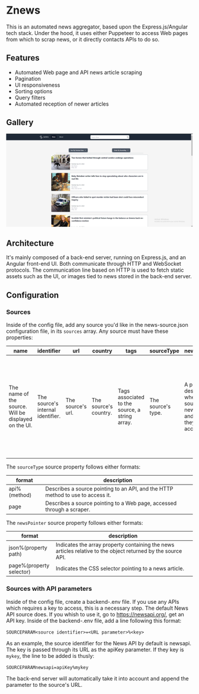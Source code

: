 # Znews

This is an automated news aggregator, based upon the Express.js/Angular tech stack. Under the hood, it uses either Puppeteer to access Web pages from which to scrap news, or it directly contacts APIs to do so.

## Features

- Automated Web page and API news article scraping
- Pagination
- UI responsiveness
- Sorting options
- Query filters
- Automated reception of newer articles

## Gallery

![Znews screenshot 1](docs/Znews1.png)

## Architecture

It's mainly composed of a back-end server, running on Express.js, and an Angular front-end UI.
Both communicate through HTTP and WebSocket protocols.
The communication line based on HTTP is used to fetch static assets such as the UI, or images tied to news stored in the back-end server.

## Configuration

### Sources

Inside of the config file, add any source you'd like in the news-source.json configuration file, in its `sources` array.
Any source must have these properties:

| name                                                 | identifier                        | url               | country               | tags                                           | sourceType         | newsPointer                                                                  | selectors                                                                                   | fetchNames                                                                                                               | modifiers                                                                                                                                                                  |
| ---------------------------------------------------- | --------------------------------- | ----------------- | --------------------- | ---------------------------------------------- | ------------------ | ---------------------------------------------------------------------------- | ------------------------------------------------------------------------------------------- | ------------------------------------------------------------------------------------------------------------------------ | -------------------------------------------------------------------------------------------------------------------------------------------------------------------------- |
| The name of the source. Will be displayed on the UI. | The source's internal identifier. | The source's url. | The source's country. | Tags associated to the source, a string array. | The source's type. | A pointer describing where the source's news are, and how they are accessed. | An array of strings containing data indicating how each element of a news article is found. | An array of strings indicating how the associated element, in the same index in the selectors array is named internally. | An array of string indicating how each of a news article's elements is to be altered when fetched. Also associated to a corresponding selectors element through its index. |

The `sourceType` source property follows either formats:

| format       | description                                                                     |
| ------------ | ------------------------------------------------------------------------------- |
| api%(method) | Describes a source pointing to an API, and the HTTP method to use to access it. |
| page         | Describes a source pointing to a Web page, accessed through a scraper.          |

The `newsPointer` source property follows either formats:

| format                   | description                                                                                                  |
| ------------------------ | ------------------------------------------------------------------------------------------------------------ |
| json%(property path)     | Indicates the array property containing the news articles relative to the object returned by the source API. |
| page%(property selector) | Indicates the CSS selector pointing to a news article.                                                       |

### Sources with API parameters

Inside of the config file, create a backend-.env file. If you use any APIs which requires a key to access, this is a necessary step. The default News API source does. If you whish to use it, go to https://newsapi.org/, get an API key. Inside of the backend-.env file, add a line following this format:

```
SOURCEPARAM<source identifier>=<URL parameter>%<key>
```

As an example, the source identifier for the News API by default is newsapi. The key is passed through its URL as the apiKey parameter. If they key is `mykey`, the line to be added is thusly:

```
SOURCEPARAMnewsapi=apiKey%mykey
```

The back-end server will automatically take it into account and append the parameter to the source's URL.
